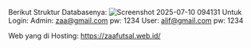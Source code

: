 Berikut Struktur Databasenya:
![Screenshot 2025-07-10 094131](https://github.com/user-attachments/assets/3bc9f651-3d18-4b60-8950-c54fe7995d30)
Untuk Login:
Admin: zaa@gmail.com
pw: 1234
User: alif@gmail.com
pw: 1234

Web yang di Hosting: https://zaafutsal.web.id/
